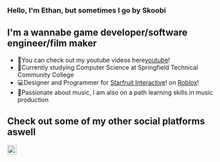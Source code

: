 ### Hello, I'm Ethan, but sometimes I go by Skoobi

## I'm a wannabe game developer/software engineer/film maker
- 🎥You can check out my youtube videos here[youtube]!
- 📝Currently studying Computer Science at Springfield Technical Community College
- 💻Designer and Programmer for [Starfruit Interactive][starfruit]! on [Roblox][roblox]!
- 🎹Passionate about music, I am also on a path learning skills in music production


## Check out some of my other social platforms aswell
[<img align="left" alt="codeSTACKr.com" width="22px" src="https://cdn-icons-png.flaticon.com/512/1077/1077042.png" />][instagram]









[youtube]: https://www.youtube.com/channel/UCPYYBtmz_DE67b87hUeG9Wg
[starfruit]: https://www.roblox.com/groups/10577228/StarFruit-Interactive#!/about
[roblox]: https://www.roblox.com/home
[instagram]: https://www.instagram.com/ethanferrabelo/